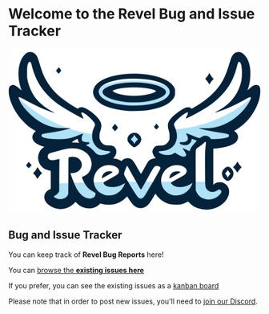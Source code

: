 # Welcome to the Revel Bug and Issue Tracker

![Revel](resources/logo.png)

## Bug and Issue Tracker

You can keep track of **Revel Bug Reports** here!

You can [browse the **existing issues here**](https://github.com/revelro/bug-and-issue-tracker/issues)

If you prefer, you can see the existing issues as a [kanban board](https://github.com/orgs/revelro/projects/2)

Please note that in order to post new issues, you'll need to [join our Discord](https://discord.gg/uRGeqnrUbn).
